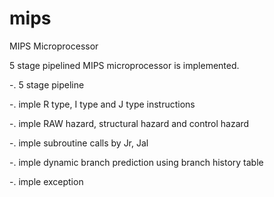 # mips
MIPS Microprocessor

5 stage pipelined MIPS microprocessor is implemented.

-. 5 stage pipeline

-. imple R type, I type and J type instructions

-. imple RAW hazard, structural hazard and control hazard

-. imple subroutine calls by Jr, Jal

-. imple dynamic branch prediction using branch history table

-. imple exception
